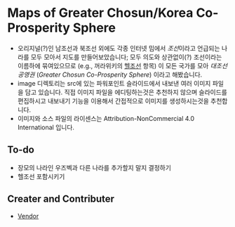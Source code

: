 # Maps of Greater Chosun/Korea Co-Prosperity Sphere
 * 오리지널(?)인 남조선과 북조선 외에도 각종 인터넷 밈에서 *조선*이라고 언급되는 나라를 모두 모아서 지도를 만들어보았습니다; 모두 의도와 상관없이(?) 조선이라는 이름하에 묶여있으므로 (e.g., 꺼라위키의 [헬조선](https://namu.wiki/w/%ED%97%AC%EC%A1%B0%EC%84%A0) 항목) 이 모든 국가를 모아 *대조선 공영권* (*Greater Chosun Co-Prosperity Sphere*) 이라고 해봤습니다.
 * image 디렉토리는 src에 있는 파워포인트 슬라이드에서 내보낸 여러 이미지 파일을 담고 있습니다. 직접 이미지 파일을 에디팅하는것은 추천하지 않으며 슬라이드를 편집하시고 내보내기 기능을 이용해서 간접적으로 이미지를 생성하시는것을 추천합니다.
 * 이미지와 소스 파일의 라이센스는 Attribution-NonCommercial 4.0 International 입니다.

## To-do
 * 장모의 나라인 우즈벡과 다른 나라를 추가할지 말지 결정하기
 * 헬조선 포함시키기

## Creater and Contributer
 * [Vendor](https://twitter.com/Beeeender)
